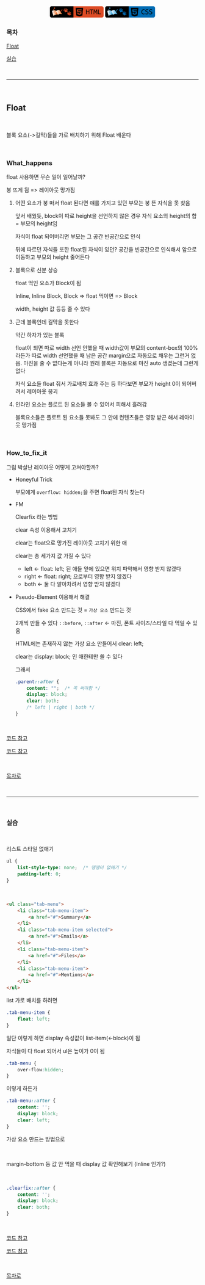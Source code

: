 <p align="center">
    <a href="https://github.com/seol-yu/TIL/tree/master/HTML_CSS/HTML_CSS/CSS">
    <img src="https://github.com/seol-yu/TIL/blob/master/images/html-badge-logo.png?raw=true" height=30 /></a>
    <a href="https://github.com/seol-yu/TIL/tree/master/HTML_CSS/HTML_CSS/CSS">
    <img src="https://github.com/seol-yu/TIL/blob/master/images/css-badge-logo.png?raw=true" height=30 /></a>
</p>


### 목차
[Float](#Float)

[실습](#실습)

<br />

---

<br />

## Float

<br />

블록 요소(->길막)들을 가로 배치하기 위해 Float 배운다

<br />

### What_happens

float 사용하면 무슨 일이 일어날까?

붕 뜨게 됨 => 레이아웃 망가짐

1. 어떤 요소가 붕 떠서 float 된다면 얘를 가지고 있던 부모는 붕 뜬 자식을 못 찾음

   앞서 배웠듯, block이 따로 height을 선언하지 않은 경우 자식 요소의 height의 합 = 부모의 height임

   자식이 float 되어버리면 부모는 그 공간 빈공간으로 인식

   뒤에 따르던 자식들 또한 float된 자식이 있던? 공간을 빈공간으로 인식해서 앞으로 이동하고 부모의 height 줄어든다

2. 블록으로 신분 상승

   float 먹인 요소가 Block이 됨

   Inline, Inline Block, Block => float 먹이면 => Block

   width, height 값 등등 줄 수 있다

3. 근데 블록인데 길막을 못한다

   약간 하자가 있는 블록

   float이 되면 따로 width 선언 안했을 때 width값이 부모의 content-box의 100%라든가 따로 width 선언했을 때 남은 공간 margin으로 자동으로 채우는 그런거 없음. 마진을 줄 수 없다는게 아니라 원래 블록은 자동으로 마진 auto 생겼는데 그런게 없다

   자식 요소들 float 줘서 가로배치 효과 주는 등 하다보면 부모가 height 0이 되어버려서 레이아웃 붕괴

4. 인라인 요소는 플로트 된 요소들 볼 수 있어서 피해서 흘러감

   블록요소들은 플로트 된 요소들 못봐도 그 안에 컨텐츠들은 영향 받곤 해서 레아이웃 망가짐

<br />

### How_to_fix_it

그럼 박살난 레이아웃 어떻게 고쳐야할까?

* Honeyful Trick

  부모에게 `overflow: hidden;`을 주면 float된 자식 찾는다

* FM

  Clearfix 라는 방법

  clear 속성 이용해서 고치기

  clear는 float으로 망가진 레이아웃 고치기 위한 애

  clear는 총 세가지 값 가질 수 있다

  * left <- float: left; 된 애들 앞에 있으면 위치 파악해서 영향 받지 않겠다
  * right <- float: right; 으로부터 영향 받지 않겠다
  * both <- 둘 다 알아차려서 영향 받지 않겠다

* Pseudo-Element 이용해서 해결

  CSS에서 fake 요소 만드는 것 = `가상 요소` 만드는 것

  2개씩 만들 수 있다 `::before`, `::after` <- 마진, 폰트 사이즈/스타일 다 먹일 수 있음

  HTML에는 존재하지 않는 가상 요소 만들어서 clear: left;

  clear는 display: block; 인 애한테만 쓸 수 있다

  그래서

  ```css
  .parent::after {
      content: "";  /* 꼭 써야함 */
      display: block;
      clear: both;
      /* left | right | both */
  }
  ```

<br />

[코드 참고](./실습/03Float_01Float1/style.css)

[코드 참고](./실습/03Float_02Float2/style.css)

<br />

[목차로](#목차)

<br />

---

<br />

### 실습

<br />

리스트 스타일 없애기

```css
ul {
    list-style-type: none;  /* 땡땡이 없애기 */
    padding-left: 0;
}
```

<br />

```html
<ul class="tab-menu">
    <li class="tab-menu-item">
        <a href="#">Summary</a>
    </li>
    <li class="tab-menu-item selected">
        <a href="#">Emails</a>
    </li>
    <li class="tab-menu-item">
        <a href="#">Files</a>
    </li>
    <li class="tab-menu-item">
        <a href="#">Mentions</a>
    </li>
</ul>
```

list 가로 배치를 하려면

```css
.tab-menu-item {
    float: left;
}
```

일단 이렇게 하면 display 속성값이 list-item(<-block)이 됨

자식들이 다 float 되어서 ul은 높이가 0이 됨

```css
.tab-menu {
    over-flow:hidden;
}
```

이렇게 하든가

```css
.tab-menu::after {
    content: '';
    display: block;
    clear: left;
}
```

가상 요소 만드는 방법으로

<br />

margin-bottom 등 값 안 먹을 때 display 값 확인해보기 (Inline 인가?)

<br />

```css
.clearfix::after {
    content: '';
    display: block;
    clear: both;
}
```

<br />

[코드 참고](./실습/03Float_03Float/style.css)

[코드 참고](./실습/03Float_04Float/style.css)

<br />

[목차로](#목차)

<br />